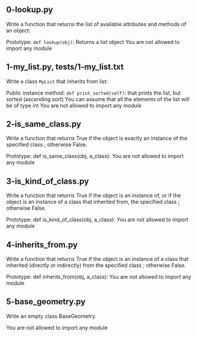 ## 0-lookup.py

Write a function that returns the list of available attributes and methods of an object:

Prototype: `def lookup(obj)`:
Returns a list object
You are not allowed to import any module

## 1-my_list.py, tests/1-my_list.txt
Write a class `MyList` that inherits from list:

Public instance method: `def print_sorted(self)`: that prints the list, but sorted (ascending sort)
You can assume that all the elements of the list will be of type int
You are not allowed to import any module

## 2-is_same_class.py
Write a function that returns True if the object is exactly an instance of the specified class ; otherwise False.

Prototype: def is_same_class(obj, a_class):
You are not allowed to import any module

## 3-is_kind_of_class.py
Write a function that returns True if the object is an instance of, or if the object is an instance of a class that inherited from, the specified class ; otherwise False.

Prototype: def is_kind_of_class(obj, a_class):
You are not allowed to import any module

## 4-inherits_from.py
Write a function that returns True if the object is an instance of a class that inherited (directly or indirectly) from the specified class ; otherwise False.

Prototype: def inherits_from(obj, a_class):
You are not allowed to import any module

## 5-base_geometry.py
Write an empty class BaseGeometry.

You are not allowed to import any module
